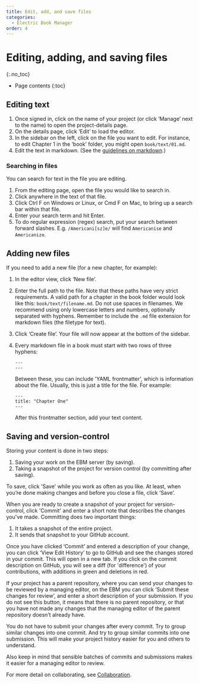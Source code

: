 ```yaml
---
title: Edit, add, and save files
categories:
  - Electric Book Manager
order: 4
---
```


# Editing, adding, and saving files
{:.no_toc}

* Page contents
{:toc}

## Editing text

1. Once signed in, click on the name of your project (or click ‘Manage’ next to the name) to open the project-details page.
2. On the details page, click ‘Edit’ to load the editor.
3. In the sidebar on the left, click on the file you want to edit. For instance, to edit Chapter 1 in the ‘book’ folder, you might open `book/text/01.md`.
4. Edit the text in markdown. (See the [guidelines on markdown](../editing/markdown.html).)

### Searching in files

You can search for text in the file you are editing.

1. From the editing page, open the file you would like to search in. 
2. Click anywhere in the text of that file.
3. Click Ctrl F on Windows or Linux, or Cmd F on Mac, to bring up a search bar within that file.
4. Enter your search term and hit Enter.
5. To do regular expression (regex) search, put your search between forward slashes. E.g. `/Americani[sz]e/` will find `Americanise` and `Americanize`.

## Adding new files

If you need to add a new file (for a new chapter, for example):

1. In the editor view, click ‘New file’.
2. Enter the full path to the file. Note that these paths have very strict requirements. A valid path for a chapter in the book folder would look like this: `book/text/filename.md`. Do not use spaces in filenames. We recommend using only lowercase letters and numbers, optionally separated with hyphens. Remember to include the `.md` file extension for markdown files (the filetype for text).
3. Click ‘Create file’. Your file will now appear at the bottom of the sidebar.
4. Every markdown file in a book must start with two rows of three hyphens:

    ```
    ---
    ---
    ```

    Between these, you can include 'YAML frontmatter', which is information about the file. Usually, this is just a title for the file. For example:

    ```
    ---
    title: "Chapter One"
    ---
    ```

    After this frontmatter section, add your text content.

## Saving and version-control

Storing your content is done in two steps:

1. Saving your work on the EBM server (by saving).
2. Taking a snapshot of the project for version control (by committing after saving).

To save, click 'Save' while you work as often as you like. At least, when you’re done making changes and before you close a file, click ‘Save’.

When you are ready to create a snapshot of your project for version-control, click 'Commit' and enter a short note that describes the changes you've made. Committing does two important things:

1. It takes a snapshot of the entire project.
2. It sends that snapshot to your GitHub account.

Once you have clicked ‘Commit’ and entered a description of your change, you can click ‘View Edit History’ to go to GitHub and see the changes stored in your commit. This will open in a new tab. If you click on the commit description on GitHub, you will see a diff (for 'difference') of your contributions, with additions in green and deletions in red.

If your project has a parent repository, where you can send your changes to be reviewed by a managing editor, on the EBM you can click ‘Submit these changes for review’, and enter a short description of your submission. If you do not see this button, it means that there is no parent repository, or that you have not made any changes that the managing editor of the parent repository doesn’t already have.

You do not have to submit your changes after every commit. Try to group similar changes into one commit. And try to group similar commits into one submission. This will make your project history easier for you and others to understand.

Also keep in mind that sensible batches of commits and submissions makes it easier for a managing editor to review.

For more detail on collaborating, see [Collaboration](collaborate.html).
